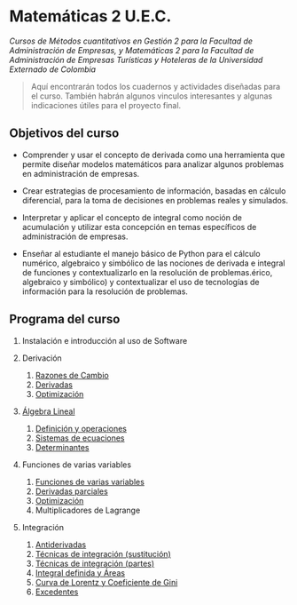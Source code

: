 # Matemáticas 2 U.E.C.
*Cursos de Métodos cuantitativos en Gestión 2 para la Facultad de Administración de Empresas, y Matemáticas 2 para la Facultad de Administración de Empresas Turísticas y Hoteleras  de la Universidad Externado de Colombia*

> Aquí encontrarán todos los cuadernos y actividades diseñadas para el curso. También habrán algunos vinculos interesantes y algunas indicaciones útiles para el proyecto final.

## Objetivos del curso

* Comprender y usar el concepto de derivada como una herramienta que permite diseñar modelos matemáticos para analizar algunos problemas en administración de empresas.

* Crear estrategias de procesamiento de información, basadas en cálculo diferencial, para la toma de decisiones en problemas reales y simulados.

* Interpretar y aplicar el concepto de integral como noción de acumulación y utilizar esta concepción en temas específicos de administración de empresas.

* Enseñar al estudiante el manejo básico de Python para el cálculo numérico, algebraico y simbólico de las nociones de derivada e integral de funciones y contextualizarlo en la resolución de problemas.érico, algebraico y simbólico) y contextualizar el uso de tecnologías de información para la resolución de problemas.

## Programa del curso

 1. Instalación e introducción al uso de Software 
 
 2. Derivación
    1. [Razones de Cambio](slides/rdc.slides.html)
    2. [Derivadas](slides/derivadas.slides.html)
    3. [Optimización](slides/optimizacion.slides.html)

3. [Álgebra Lineal](slides/alglin.html)
    1. [Definición y operaciones](slides/alglin.html#Matrices)
    2. [Sistemas de ecuaciones](slides/alglin.html#Resolución-de-sistemas-de-ecuaciones-lineales)
    3. [Determinantes](slides/alglin.html#Determinantes)
    
4. Funciones de varias variables 
    1. [Funciones de varias variables](slides/4.%20Funciones%20de%20dos%20Variables.slides.html)
    2. [Derivadas parciales](https://mcg-externado.github.io/Matematicas2UEC/slides/5.%20Derivadas%20Parciales.slides.html)
    3. [Optimización](https://mcg-externado.github.io/Matematicas2UEC/slides/6.%20Optimizaci%C3%B3nvv%20est.slides.html)
    4. Multiplicadores de Lagrange
    
5. Integración
    1. [Antiderivadas](https://mcg-externado.github.io/Matematicas2UEC/slides/8.%20Antiderivadas.slides.html)
    2. [Técnicas de integración (sustitución)](https://mcg-externado.github.io/Matematicas2UEC/slides/9.%20Integraci%C3%B3n%20por%20Sustitucion%20.slides.html)
    3. [Técnicas de integración (partes)](https://mcg-externado.github.io/Matematicas2UEC/slides/10.%20Integraci%C3%B3n%20por%20partes.slides.html)
    4. [Integral definida y Áreas](https://mcg-externado.github.io/Matematicas2UEC/slides/11.%20Integral%20definida%20y%20%C3%A1reas.slides.html)
    5. [Curva de Lorentz y Coeficiente de Gini](https://mcg-externado.github.io/Matematicas2UEC/slides/12.%20Coeficiente%20de%20Gini.slides.html)
    6. [Excedentes](https://mcg-externado.github.io/Matematicas2UEC/slides/13.%20Excedentes.slides.html)
    
